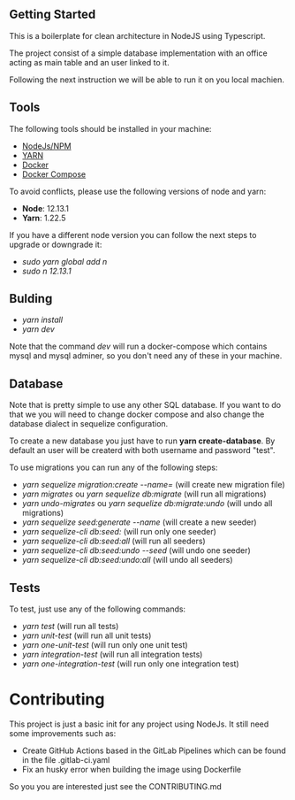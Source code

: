 ## Getting Started

This is a boilerplate for clean architecture in NodeJS using Typescript. 

The project consist of a simple database implementation with an office acting as main table and an user linked to it.  

Following the next instruction we will be able to run it on you local machien. 
## Tools

The following tools should be installed in your machine:

- [NodeJs/NPM](https://www.digitalocean.com/community/tutorials/how-to-install-node-js-on-ubuntu-18-04)
- [YARN](https://classic.yarnpkg.com/en/docs/install/#debian-stable)
- [Docker](https://www.docker.com/products/docker-desktop)
- [Docker Compose](https://docs.docker.com/compose/install/)

To avoid conflicts, please use the following versions of node and yarn:

- **Node**: 12.13.1
- **Yarn**: 1.22.5

If you have a different node version you can follow the next steps to upgrade or downgrade it:

- _sudo yarn global add n_
- _sudo n 12.13.1_

## Bulding

- _yarn install_
- _yarn dev_

Note that the command _dev_ will run a docker-compose which contains mysql and mysql adminer, so you don't need any of these in your machine. 

## Database

Note that is pretty simple to use any other SQL database. If you want to do that we you will need to change docker compose and also change the database dialect in sequelize configuration. 

To create a new database you just have to run **yarn create-database**.
By default an user will be createrd with both username and password "test".

To use migrations you can run any of the following steps:

- _yarn sequelize migration:create --name=<migration-name>_ (will create new migration file)
- _yarn migrates_ ou _yarn sequelize db:migrate_ (will run all migrations)
- _yarn undo-migrates_ ou _yarn sequelize db:migrate:undo_ (will undo all migrations)
- _yarn sequelize seed:generate --name <seeder-name>_ (will create a new seeder)
- _yarn sequelize-cli db:seed:<seeder-name>_ (will run only one seeder)
- _yarn sequelize-cli db:seed:all_ (will run all seeders)
- _yarn sequelize-cli db:seed:undo --seed <seeder-name>_ (will undo one seeder)
- _yarn sequelize-cli db:seed:undo:all_ (will undo all seeders)

## Tests

To test, just use any of the following commands:

- _yarn test_ (will run all tests)
- _yarn unit-test_ (will run all unit tests)
- _yarn one-unit-test <path>_ (will run only one unit test)
- _yarn integration-test_ (will run all integration tests)
- _yarn one-integration-test <path>_ (will run only one integration test)

# Contributing 

This project is just a basic init for any project using NodeJs. It still need some improvements such as:

- Create GitHub Actions based in the GitLab Pipelines which can be found in the file .gitlab-ci.yaml
- Fix an husky error when building the image using Dockerfile

So you you are interested just see the CONTRIBUTING.md

